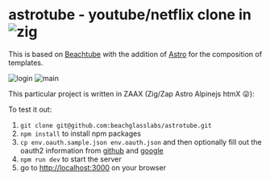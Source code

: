 # astrotube - youtube/netflix clone in ![zig](https://ziglang.org/img/zig-logo-dynamic.svg)

This is based on [Beachtube](https://github.com/beachglasslabs/beachtube) with the addition of [Astro](https;//astro.build) for the composition of templates.

![login](https://raw.githubusercontent.com/beachglasslabs/beachtube/master/screenshots/beachtube-login.jpg)
![main](https://raw.githubusercontent.com/beachglasslabs/beachtube/master/screenshots/beachtube-screen.jpg)

This particular project is written in ZAAX (Zig/Zap Astro Alpinejs htmX :stuck_out_tongue_winking_eye:):

To test it out:
 1. `git clone git@github.com:beachglasslabs/astrotube.git`
 2. `npm install` to install npm packages
 3. `cp env.oauth.sample.json env.oauth.json` and then optionally fill out the oauth2 information from [github](https://docs.github.com/en/apps/oauth-apps/building-oauth-apps/authorizing-oauth-apps) and [google](https://developers.google.com/identity/protocols/oauth2)
 4. `npm run dev` to start the server
 5. go to [http://localhost:3000](http://localhost:3000) on your browser
